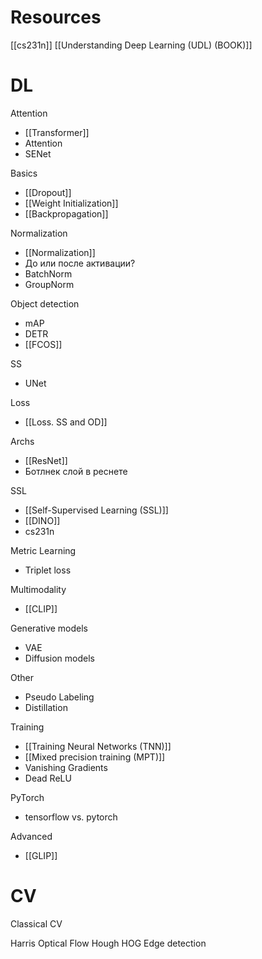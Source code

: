 
# Resources

[[cs231n]]
[[Understanding Deep Learning (UDL) (BOOK)]]


# DL

Attention
- [[Transformer]]
- Attention
- SENet

Basics
- [[Dropout]]
- [[Weight Initialization]]
- [[Backpropagation]]

Normalization
- [[Normalization]]
- До или после активации?
- BatchNorm
- GroupNorm

Object detection
- mAP
- DETR
- [[FCOS]]

SS
- UNet

Loss
- [[Loss. SS and OD]]

Archs
- [[ResNet]]
- Ботлнек слой в реснете

SSL
- [[Self-Supervised Learning (SSL)]]
- [[DINO]]
- cs231n

Metric Learning
- Triplet loss

Multimodality
- [[CLIP]]

Generative models
- VAE
- Diffusion models

Other
- Pseudo Labeling
- Distillation

Training
- [[Training Neural Networks (TNN)]]
- [[Mixed precision training (MPT)]]
- Vanishing Gradients
- Dead ReLU

PyTorch
- tensorflow vs. pytorch

Advanced
- [[GLIP]]

# CV

Classical CV

Harris
Optical Flow
Hough
HOG
Edge detection
